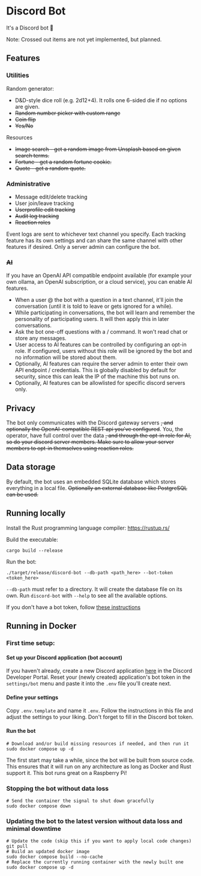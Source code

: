 # Discord Bot
It's a Discord bot 🙂

Note: Crossed out items are not yet implemented, but planned.

## Features

### Utilities
Random generator:
- D&D-style dice roll (e.g. 2d12+4). It rolls one 6-sided die if no options are given.
- ~~Random number picker with custom range~~
- ~~Coin flip~~
- ~~Yes/No~~

Resources
- ~~Image search - get a random image from Unsplash based on given search terms.~~
- ~~Fortune - get a random fortune cookie.~~
- ~~Quote - get a random quote.~~

### Administrative
- Message edit/delete tracking
- User join/leave tracking
- ~~Userprofile edit tracking~~
- ~~Audit log tracking~~
- ~~Reaction roles~~

Event logs are sent to whichever text channel you specify. Each tracking feature has its own settings and can share the 
same channel with other features if desired. Only a server admin can configure the bot.

### ~~AI~~
If you have an OpenAI API compatible endpoint available (for example your own ollama, an OpenAI subscription, or a cloud service), you can enable AI features.
- When a user @ the bot with a question in a text channel, it'll join the conversation (until it is told to leave or gets ignored for a while).
- While participating in conversations, the bot will learn and remember the personality of participating users. It will then apply this in later conversations.
- Ask the bot one-off questions with a / command. It won't read chat or store any messages.
- User access to AI features can be controlled by configuring an opt-in role. If configured, users without this role will be ignored by the bot and no information will be stored about them.
- Optionally, AI features can require the server admin to enter their own API endpoint / credentials. This is globally disabled by default for security, since this can leak the IP of the machine this bot runs on.
- Optionally, AI features can be allowlisted for specific discord servers only.

## Privacy
The bot only communicates with the Discord gateway servers ~~, and optionally the OpenAI-compatible REST api you've 
configured~~. You, the operator, have full control over the data ~~, and through the opt-in role for AI, so do your 
discord server members. Make sure to allow your server members to opt-in themselves using reaction roles.~~

## Data storage
By default, the bot uses an embedded SQLite database which stores everything in a local file. 
~~Optionally an external database like PostgreSQL can be used.~~

## Running locally
Install the Rust programming language compiler:
https://rustup.rs/

Build the executable:
```shell
cargo build --release
```

Run the bot:
```shell
./target/release/discord-bot --db-path <path_here> --bot-token <token_here>
```
`--db-path` must refer to a directory. It will create the database file on its own. Run `discord-bot` with `--help` to 
see all the available options.

If you don't have a bot token, follow [these instructions](#set-up-your-discord-application-bot-account)

## Running in Docker

### First time setup:
#### Set up your Discord application (bot account)
If you haven't already, create a new Discord application [here](https://discord.com/developers/applications/) 
in the Discord Developer Portal. Reset your (newly created) application's bot token in the `settings/bot` menu and 
paste it into the `.env` file you'll create next.

#### Define your settings
Copy `.env.template` and name it `.env`. Follow the instructions in this file and adjust the settings to your liking. 
Don't forget to fill in the Discord bot token.

#### Run the bot
```shell
# Download and/or build missing resources if needed, and then run it 
sudo docker compose up -d
```
The first start may take a while, since the bot will be built from source code. 
This ensures that it will run on any architecture as long as Docker and Rust support it.
This bot runs great on a Raspberry Pi!

### Stopping the bot without data loss
```shell
# Send the container the signal to shut down gracefully
sudo docker compose down
```

### Updating the bot to the latest version without data loss and minimal downtime
```shell
# Update the code (skip this if you want to apply local code changes)
git pull
# Build an updated docker image
sudo docker compose build --no-cache
# Replace the currently running container with the newly built one
sudo docker compose up -d
```
